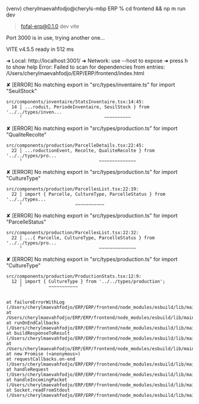 (venv) cherylmaevahfodjo@cheryls-mbp ERP % cd frontend && np
m run dev

> fofal-erp@0.1.0 dev
> vite

Port 3000 is in use, trying another one...

  VITE v4.5.5  ready in 512 ms

  ➜  Local:   http://localhost:3001/
  ➜  Network: use --host to expose
  ➜  press h to show help
Error:   Failed to scan for dependencies from entries:
  /Users/cherylmaevahfodjo/ERP/ERP/frontend/index.html

  ✘ [ERROR] No matching export in "src/types/inventaire.ts" for import "SeuilStock"

    src/components/inventaire/StatsInventaire.tsx:14:45:
      14 │ ...roduit, PeriodeInventaire, SeuilStock } from '../../types/inven...
         ╵                               ~~~~~~~~~~


✘ [ERROR] No matching export in "src/types/production.ts" for import "QualiteRecolte"

    src/components/production/ParcelleDetails.tsx:22:45:
      22 │ ...roductionEvent, Recolte, QualiteRecolte } from '../../types/pro...
         ╵                             ~~~~~~~~~~~~~~


✘ [ERROR] No matching export in "src/types/production.ts" for import "CultureType"

    src/components/production/ParcellesList.tsx:22:19:
      22 │ import { Parcelle, CultureType, ParcelleStatus } from '../../types...
         ╵                    ~~~~~~~~~~~


✘ [ERROR] No matching export in "src/types/production.ts" for import "ParcelleStatus"

    src/components/production/ParcellesList.tsx:22:32:
      22 │ ...{ Parcelle, CultureType, ParcelleStatus } from '../../types/pro...
         ╵                             ~~~~~~~~~~~~~~


✘ [ERROR] No matching export in "src/types/production.ts" for import "CultureType"

    src/components/production/ProductionStats.tsx:12:9:
      12 │ import { CultureType } from '../../types/production';
         ╵          ~~~~~~~~~~~


    at failureErrorWithLog (/Users/cherylmaevahfodjo/ERP/ERP/frontend/node_modules/esbuild/lib/main.js:1649:15)
    at /Users/cherylmaevahfodjo/ERP/ERP/frontend/node_modules/esbuild/lib/main.js:1058:25
    at runOnEndCallbacks (/Users/cherylmaevahfodjo/ERP/ERP/frontend/node_modules/esbuild/lib/main.js:1484:45)
    at buildResponseToResult (/Users/cherylmaevahfodjo/ERP/ERP/frontend/node_modules/esbuild/lib/main.js:1056:7)
    at /Users/cherylmaevahfodjo/ERP/ERP/frontend/node_modules/esbuild/lib/main.js:1068:9
    at new Promise (<anonymous>)
    at requestCallbacks.on-end (/Users/cherylmaevahfodjo/ERP/ERP/frontend/node_modules/esbuild/lib/main.js:1067:54)
    at handleRequest (/Users/cherylmaevahfodjo/ERP/ERP/frontend/node_modules/esbuild/lib/main.js:729:19)
    at handleIncomingPacket (/Users/cherylmaevahfodjo/ERP/ERP/frontend/node_modules/esbuild/lib/main.js:755:7)
    at Socket.readFromStdout (/Users/cherylmaevahfodjo/ERP/ERP/frontend/node_modules/esbuild/lib/main.js:679:7)
